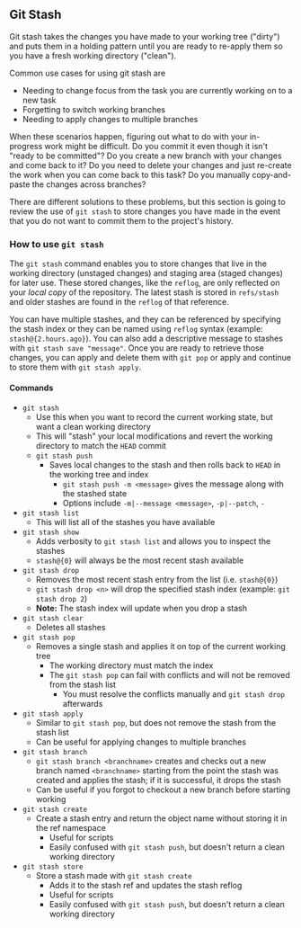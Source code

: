 ## Git Stash

Git stash takes the changes you have made to your working tree ("dirty") and puts them in a holding pattern until you are ready to re-apply them so you have a fresh working directory ("clean").

Common use cases for using git stash are

- Needing to change focus from the task you are currently working on to a new task
- Forgetting to switch working branches
- Needing to apply changes to multiple branches

When these scenarios happen, figuring out what to do with your in-progress work might be difficult. Do you commit it even though it isn't "ready to be committed"? Do you create a new branch with your changes and come back to it? Do you need to delete your changes and just re-create the work when you can come back to this task? Do you manually copy-and-paste the changes across branches?

There are different solutions to these problems, but this section is going to review the use of `git stash` to store changes you have made in the event that you do not want to commit them to the project's history.

### How to use `git stash`

The `git stash` command enables you to store changes that live in the working directory (unstaged changes) and staging area (staged changes) for later use. These stored changes, like the `reflog`, are only reflected on your *local copy* of the repository. The latest stash is stored in `refs/stash` and older stashes are found in the `reflog` of that reference.

You can have multiple stashes, and they can be referenced by specifying the stash index or they can be named using `reflog` syntax (example: `stash@{2.hours.ago}`). You can also add a descriptive message to stashes with `git stash save "message"`. Once you are ready to retrieve those changes, you can apply and delete them with `git pop` or apply and continue to store them with `git stash apply`.

#### Commands

- `git stash`
  - Use this when you want to record the current working state, but want a clean working directory
  - This will "stash" your local modifications and revert the working directory to match the `HEAD` commit
  - `git stash push`
    - Saves local changes to the stash and then rolls back to `HEAD` in the working tree and index
      - `git stash push -m <message>` gives the message along with the stashed state
      - Options include `-m|--message <message>`, `-p|--patch`, `-`
- `git stash list`
  - This will list all of the stashes you have available
- `git stash show`
  - Adds verbosity to `git stash list` and allows you to inspect the stashes
  - `stash@{0}` will always be the most recent stash available
- `git stash drop`
  - Removes the most recent stash entry from the list (i.e. `stash@{0}`)
  - `git stash drop <n>` will drop the specified stash index (example: `git stash drop 2`)
  - **Note:** The stash index will update when you drop a stash
- `git stash clear`
  - Deletes all stashes
- `git stash pop`
  - Removes a single stash and applies it on top of the current working tree
    - The working directory must match the index
    - The `git stash pop` can fail with conflicts and will not be removed from the stash list
      - You must resolve the conflicts manually and `git stash drop` afterwards
- `git stash apply`
  - Similar to `git stash pop`, but does not remove the stash from the stash list
  - Can be useful for applying changes to multiple branches
- `git stash branch`
  - `git stash branch <branchname>` creates and checks out a new branch named `<branchname>` starting from the point the stash was created and applies the stash; if it is successful, it drops the stash
  - Can be useful if you forgot to checkout a new branch before starting working
- `git stash create`
  - Create a stash entry and return the object name without storing it in the ref namespace
    - Useful for scripts
    - Easily confused with `git stash push`, but doesn't return a clean working directory
- `git stash store`
  - Store a stash made with `git stash create`
    - Adds it to the stash ref and updates the stash reflog
    - Useful for scripts
    - Easily confused with `git stash push`, but doesn't return a clean working directory
